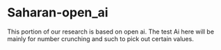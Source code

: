# Saharan-open_ai
This portion of our research is based on open ai.
The test Ai here will be mainly for number crunching and such to pick out certain values.


